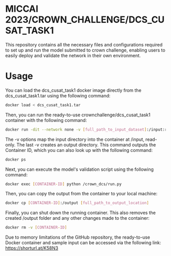 # MICCAI 2023/CROWN_CHALLENGE/DCS_CUSAT_TASK1
This repository contains all the necessary files and configurations required to set up and run the model submitted to crown challenge, enabling users to easily deploy and validate the network in their own environment.
# Usage
You can load the dcs_cusat_task1 docker image directly from the dcs_cusat_task1.tar using the following command:
```bash
docker load < dcs_cusat_task1.tar
```

 Then, you can run the ready-to-use crownchallenge/dcs_cusat_task1 container with the following command:
```bash
docker run -dit --network none -v [full_path_to_input_dataset]:/input:ro -v /output crownchallenge/dcs_cusat_task1
```

The -v options map the input directory into the container at /input, read-only. The last -v creates an output directory.
This command outputs the Container ID,  which you can also look up with the following command:
```bash
docker ps
```
Next, you can execute the model's validation script using the following command:

```bash
docker exec [CONTAINER-ID] python /crown_dcs/run.py
```

Then, you can copy the output from the container to your local machine: 

```bash
docker cp [CONTAINER-ID]:/output [full_path_to_output_location]
```

Finally, you can shut down the running container. This also removes the created /output folder and any other changes made to the container:

```bash
docker rm -v [CONTAINER-ID]
```

Due to memory limitations of the GitHub repository, the ready-to-use Docker container and sample input can be accessed via the following link: https://shorturl.at/K58N3


